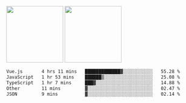 <img src="https://github-readme-stats.vercel.app/api?username=Dream4ever&count_private=true&show_icons=true&theme=tokyonight" height="150" /> <img src="https://github-readme-stats.vercel.app/api/top-langs/?username=Dream4ever&count_private=true&show_icons=true&theme=tokyonight&langs_count=5&layout=compact" height="150" />

<!--START_SECTION:waka-->

```txt
Vue.js       4 hrs 11 mins   █████████████▓░░░░░░░░░░░   55.28 %
JavaScript   1 hr 53 mins    ██████▒░░░░░░░░░░░░░░░░░░   25.08 %
TypeScript   1 hr 7 mins     ███▓░░░░░░░░░░░░░░░░░░░░░   14.88 %
Other        11 mins         ▓░░░░░░░░░░░░░░░░░░░░░░░░   02.47 %
JSON         9 mins          ▓░░░░░░░░░░░░░░░░░░░░░░░░   02.14 %
```

<!--END_SECTION:waka-->
